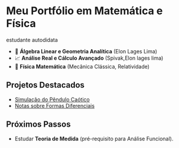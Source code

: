 # Meu Portfólio em Matemática e Física 

estudante autodidata
- 🧮 **Álgebra Linear e Geometria Analítica** (Elon Lages Lima)  
- 📈 **Análise Real e Cálculo Avançado** (Spivak,Elon lages lima)  
- 🌌 **Física Matemática** (Mecânica Clássica, Relatividade)  

## Projetos Destacados  
- [Simulação do Pêndulo Caótico](projetos/pendulo-caotico.py)  
- [Notas sobre Formas Diferenciais](projetos/formas-diferenciais.ipynb)  

## Próximos Passos  
- Estudar **Teoria de Medida** (pré-requisito para Análise Funcional).